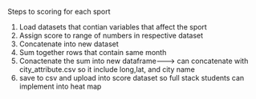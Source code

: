 Steps to scoring for each sport

1. Load datasets that contian variables that affect the sport
2. Assign score to range of numbers in respective dataset
3. Concatenate into new dataset
4. Sum together rows that contain same month
5. Conactenate the sum into new dataframe---> can concatenate with city_attribute.csv so it include long,lat, and city name
6. save to csv and upload into score dataset so full stack students can implement into heat map
